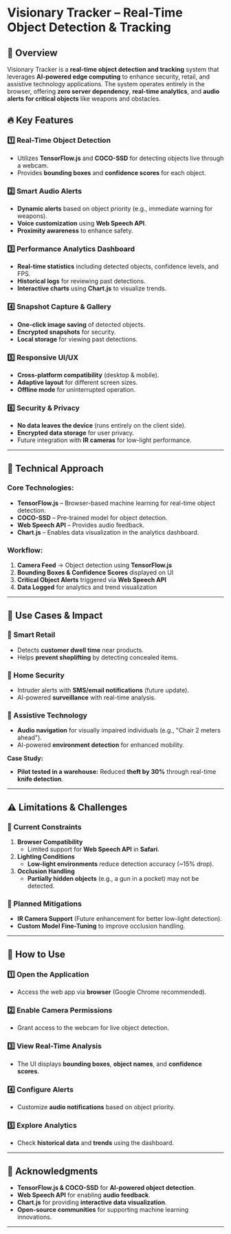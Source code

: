 # Visionary Tracker – Real-Time Object Detection & Tracking

## 🌟 Overview  
Visionary Tracker is a **real-time object detection and tracking** system that leverages **AI-powered edge computing** to enhance security, retail, and assistive technology applications. The system operates entirely in the browser, offering **zero server dependency**, **real-time analytics**, and **audio alerts for critical objects** like weapons and obstacles.

## 🔥 Key Features  
### 1️⃣ Real-Time Object Detection  
- Utilizes **TensorFlow.js** and **COCO-SSD** for detecting objects live through a webcam.  
- Provides **bounding boxes** and **confidence scores** for each object.  

### 2️⃣ Smart Audio Alerts  
- **Dynamic alerts** based on object priority (e.g., immediate warning for weapons).  
- **Voice customization** using **Web Speech API**.  
- **Proximity awareness** to enhance safety.  

### 3️⃣ Performance Analytics Dashboard  
- **Real-time statistics** including detected objects, confidence levels, and FPS.  
- **Historical logs** for reviewing past detections.  
- **Interactive charts** using **Chart.js** to visualize trends.  

### 4️⃣ Snapshot Capture & Gallery  
- **One-click image saving** of detected objects.  
- **Encrypted snapshots** for security.  
- **Local storage** for viewing past detections.  

### 5️⃣ Responsive UI/UX  
- **Cross-platform compatibility** (desktop & mobile).  
- **Adaptive layout** for different screen sizes.  
- **Offline mode** for uninterrupted operation.  

### 6️⃣ Security & Privacy  
- **No data leaves the device** (runs entirely on the client side).  
- **Encrypted data storage** for user privacy.  
- Future integration with **IR cameras** for low-light performance.  

---

## 🚀 Technical Approach  
### Core Technologies:  
- **TensorFlow.js** – Browser-based machine learning for real-time object detection.  
- **COCO-SSD** – Pre-trained model for object detection.  
- **Web Speech API** – Provides audio feedback.  
- **Chart.js** – Enables data visualization in the analytics dashboard.  

### Workflow:  
1. **Camera Feed** → Object detection using **TensorFlow.js**  
2. **Bounding Boxes & Confidence Scores** displayed on UI  
3. **Critical Object Alerts** triggered via **Web Speech API**  
4. **Data Logged** for analytics and trend visualization  

---

## 🎯 Use Cases & Impact  
### 🔹 Smart Retail  
- Detects **customer dwell time** near products.  
- Helps **prevent shoplifting** by detecting concealed items.  

### 🔹 Home Security  
- Intruder alerts with **SMS/email notifications** (future update).  
- AI-powered **surveillance** with real-time analysis.  

### 🔹 Assistive Technology  
- **Audio navigation** for visually impaired individuals (e.g., "Chair 2 meters ahead").  
- AI-powered **environment detection** for enhanced mobility.  

**Case Study:**  
- **Pilot tested in a warehouse:** Reduced **theft by 30%** through real-time **knife detection**.  

---

## ⚠️ Limitations & Challenges  
### 🚧 Current Constraints  
1. **Browser Compatibility**  
   - Limited support for **Web Speech API** in **Safari**.  
2. **Lighting Conditions**  
   - **Low-light environments** reduce detection accuracy (~15% drop).  
3. **Occlusion Handling**  
   - **Partially hidden objects** (e.g., a gun in a pocket) may not be detected.  

### 🔧 Planned Mitigations  
- **IR Camera Support** (Future enhancement for better low-light detection).  
- **Custom Model Fine-Tuning** to improve occlusion handling.  

---


## 📌 How to Use  
### 1️⃣ Open the Application  
- Access the web app via **browser** (Google Chrome recommended).  

### 2️⃣ Enable Camera Permissions  
- Grant access to the webcam for live object detection.  

### 3️⃣ View Real-Time Analysis  
- The UI displays **bounding boxes**, **object names**, and **confidence scores**.  

### 4️⃣ Configure Alerts  
- Customize **audio notifications** based on object priority.  

### 5️⃣ Explore Analytics  
- Check **historical data** and **trends** using the dashboard.  

---

## 🤝 Acknowledgments  
- **TensorFlow.js & COCO-SSD** for **AI-powered object detection**.  
- **Web Speech API** for enabling **audio feedback**.  
- **Chart.js** for providing **interactive data visualization**.  
- **Open-source communities** for supporting machine learning innovations.  

---
